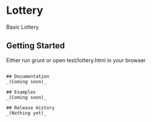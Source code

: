# Lottery

Basic Lottery

## Getting Started
Either run grunt or open test/lottery.html in your browser


```

## Documentation
_(Coming soon)_

## Examples
_(Coming soon)_

## Release History
_(Nothing yet)_
